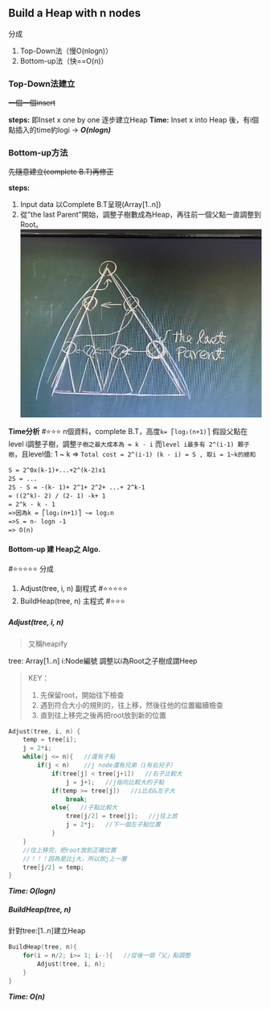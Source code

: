## Build a Heap with n nodes

分成

1. Top-Down法（慢O(nlogn)）
2. Bottom-up法（快==O(n)）

### Top-Down法建立

~~一個一個insert~~

**steps:**
即Inset x one by one 逐步建立Heap
**Time:**
Inset x into Heap 後，有i個點插入的time約logi -> _**O(nlogn)**_

### Bottom-up方法

~~先隨意建立(complete B.T)再修正~~

**steps:**

1. Input data 以Complete B.T呈現(Array[1..n])
2. 從"the last Parent"開始，調整子樹數成為Heap，再往前一個父點一直調整到Root。
   ![300x300](../img/截圖%202022-09-30%20下午8.32.23.jpg)

**Time分析** #⭐️⭐️⭐️
n個資料，complete B.T，高度`k= ⎡log₂(n+1)⎤`
假設父點在level i調整子樹，調整`子樹之最大成本為 = k - i`
而`level i最多有 2^(i-1) 顆子樹`，且level值: 1 ~ k
=> `Total cost = 2^(i-1) (k - i) = S , 取i = 1~k的總和`
```txt
S = 2^0x(k-1)+...+2^(k-2)x1
2S = ...
2S - S = -(k- 1)+ 2^1+ 2^2+ ...+ 2^k-1
= ((2^k)- 2) / (2- 1) -k+ 1
= 2^k - k - 1
=>因為k = ⎡log₂(n+1)⎤ ~= log₂n
=>S = n- logn -1
=> O(n)
```

#### Bottom-up 建 Heap之 Algo.

#⭐️⭐️⭐️⭐️⭐️
分成

1. Adjust(tree, i, n) 副程式 #⭐️⭐️⭐️⭐️⭐️
2. BuildHeap(tree, n) 主程式 #⭐️⭐️⭐️

##### Adjust(tree, i, n)

> 又稱heapify

tree: Array[1..n]
i:Node編號
調整以i為Root之子樹成謂Heep

> KEY：
> 1. 先保留root，開始往下檢查
> 2. 遇到符合大小的規則的，往上移，然後往他的位置繼續檢查
> 3. 直到往上移完之後再把root放到新的位置

```C
Adjust(tree, i, n) {
	temp = tree[i];
	j = 2*i;
	while(j <= n){   //還有子點
		if(j < n)    //j node還有兄弟（i有右兒子）
			if(tree[j] < tree[j+1])   //右子比較大
				j = j+1;   //j指向比較大的子點
			if(temp >= tree[j])   //i比右&左子大
				break;
			else{   //子點比較大
				tree[j/2] = tree[j];   //j往上放
				j = 2*j;   //下一個左子點位置
			}
	}
	//往上移完，把root放到正確位置
	//！！！因為是比j大，所以放j上一層
	tree[j/2] = temp;
}
```

_**Time: O(logn)**_

##### BuildHeap(tree, n)

針對tree:[1..n]建立Heap

```C
BuildHeap(tree, n){
	for(i = n/2; i>= 1; i--){   //從後一個「父」點調整
		Adjust(tree, i, n);
	}
}
```

_**Time: O(n)**_